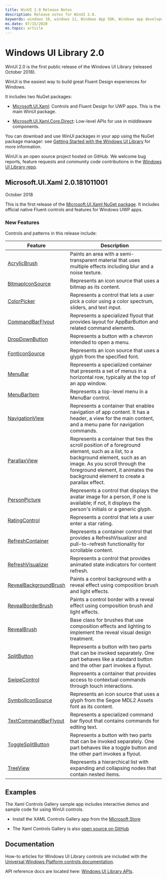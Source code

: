 ```yaml
---
title: WinUI 2.0 Release Notes
description: Release notes for WinUI 2.0.
keywords: windows 10, windows 11, Windows App SDK, Windows app development platform, desktop development, win32, WinRT, uwp, toolkit sdk, winui, Windows UI Library
ms.date: 07/15/2020
ms.topic: article
---
```


# Windows UI Library 2.0

WinUI 2.0 is the first public release of the Windows UI Library (released October 2018).

WinUI is the easiest way to build great Fluent Design experiences for Windows.

It includes two NuGet packages:

* [Microsoft.UI.Xaml](https://www.nuget.org/packages/Microsoft.UI.Xaml): Controls and Fluent Design for UWP apps. This is the main WinUI package.

* [Microsoft.UI.Xaml.Core.Direct](https://www.nuget.org/packages/Microsoft.UI.Xaml.Core.Direct): Low-level APIs for use in middleware components.

You can download and use WinUI packages in your app using the NuGet package manager: see [Getting Started with the Windows UI Library](/uwp/toolkits/winui/getting-started) for more information.

WinUI is an open source project hosted on GitHub. We welcome bug reports, feature requests and community code contributions in the [Windows UI Library repo](https://aka.ms/winui).

## Microsoft.UI.Xaml 2.0.181011001

October 2018

This is the first release of the [Microsoft.UI.Xaml NuGet package](https://www.nuget.org/packages/Microsoft.UI.Xaml). It includes official native Fluent controls and features for Windows UWP apps.

### New Features

Controls and patterns in this release include:

| Feature | Description |
| --- | --- |
|[AcrylicBrush]( /uwp/api/microsoft.ui.xaml.media.acrylicbrush)| Paints an area with a semi-transparent material that uses multiple effects including blur and a noise texture.|
|[BitmapIconSource]( /uwp/api/microsoft.ui.xaml.controls.bitmapiconsource)| Represents an icon source that uses a bitmap as its content.|
|[ColorPicker]( /uwp/api/microsoft.ui.xaml.controls.colorpicker)| Represents a control that lets a user pick a color using a color spectrum, sliders, and text input.|
|[CommandBarFlyout](/uwp/api/microsoft.ui.xaml.controls.commandbarflyout)|Represents a specialized flyout that provides layout for AppBarButton and related command elements.|
|[DropDownButton](/uwp/api/microsoft.ui.xaml.controls.dropdownbutton)|Represents a button with a chevron intended to open a menu.|
|[FontIconSource ](/uwp/api/microsoft.ui.xaml.controls.fonticonsource)|Represents an icon source that uses a glyph from the specified font.|
|[MenuBar](/uwp/api/microsoft.ui.xaml.controls.menubar)|Represents a specialized container that presents a set of menus in a horizontal row, typically at the top of an app window.|
|[MenuBarItem](/uwp/api/microsoft.ui.xaml.controls.menubaritem)|Represents a top-level menu in a MenuBar control.|
|[NavigationView](/uwp/api/microsoft.ui.xaml.controls.navigationview)|Represents a container that enables navigation of app content. It has a header, a view for the main content, and a menu pane for navigation commands.|
|[ParallaxView](/uwp/api/microsoft.ui.xaml.controls.parallaxview)|Represents a container that ties the scroll position of a foreground element, such as a list, to a background element, such as an image. As you scroll through the foreground element, it animates the background element to create a parallax effect.|
|[PersonPicture](/uwp/api/microsoft.ui.xaml.controls.personpicture)|Represents a control that displays the avatar image for a person, if one is available; if not, it displays the person's initials or a generic glyph.|
|[RatingControl](/uwp/api/microsoft.ui.xaml.controls.ratingcontrol)|Represents a control that lets a user enter a star rating.|
|[RefreshContainer](/uwp/api/microsoft.ui.xaml.controls.refreshcontainer)|Represents a container control that provides a RefreshVisualizer and pull-to-refresh functionality for scrollable content.|
|[RefreshVisualizer](/uwp/api/microsoft.ui.xaml.controls.refreshvisualizer)|Represents a control that provides animated state indicators for content refresh.|
|[RevealBackgroundBrush](/uwp/api/microsoft.ui.xaml.media.revealbackgroundbrush)|Paints a control background with a reveal effect using composition brush and light effects.|
|[RevealBorderBrush](/uwp/api/microsoft.ui.xaml.media.revealborderbrush)|Paints a control border with a reveal effect using composition brush and light effects.|
|[RevealBrush](/uwp/api/microsoft.ui.xaml.media.revealbrush)|Base class for brushes that use composition effects and lighting to implement the reveal visual design treatment.|
|[SplitButton](/uwp/api/microsoft.ui.xaml.controls.splitbutton)|Represents a button with two parts that can be invoked separately. One part behaves like a standard button and the other part invokes a flyout.|
|[SwipeControl](/uwp/api/microsoft.ui.xaml.controls.swipecontrol)|Represents a container that provides access to contextual commands through touch interactions.|
|[SymbolIconSource](/uwp/api/microsoft.ui.xaml.controls.symboliconsource)|Represents an icon source that uses a glyph from the Segoe MDL2 Assets font as its content.|
|[TextCommandBarFlyout](/uwp/api/microsoft.ui.xaml.controls.textcommandbarflyout)|Represents a specialized command bar flyout that contains commands for editing text.|
|[ToggleSplitButton](/uwp/api/microsoft.ui.xaml.controls.togglesplitbutton)|Represents a button with two parts that can be invoked separately. One part behaves like a toggle button and the other part invokes a flyout.|
|[TreeView](/uwp/api/microsoft.ui.xaml.controls.treeview)|Represents a hierarchical list with expanding and collapsing nodes that contain nested items.|

## Examples

The Xaml Controls Gallery sample app includes interactive demos and sample code for using WinUI controls.

* Install the XAML Controls Gallery app from the [Microsoft Store](
https://www.microsoft.com/p/xaml-controls-gallery/9msvh128x2zt)

* The Xaml Controls Gallery is also [open source on GitHub](
https://github.com/Microsoft/Xaml-Controls-Gallery)

## Documentation

How-to articles for Windows UI Library controls are included with the [Universal Windows Platform controls documentation](/windows/uwp/design/controls-and-patterns/).

API reference docs are located here: [Windows UI Library APIs](/windows/winui/api/).